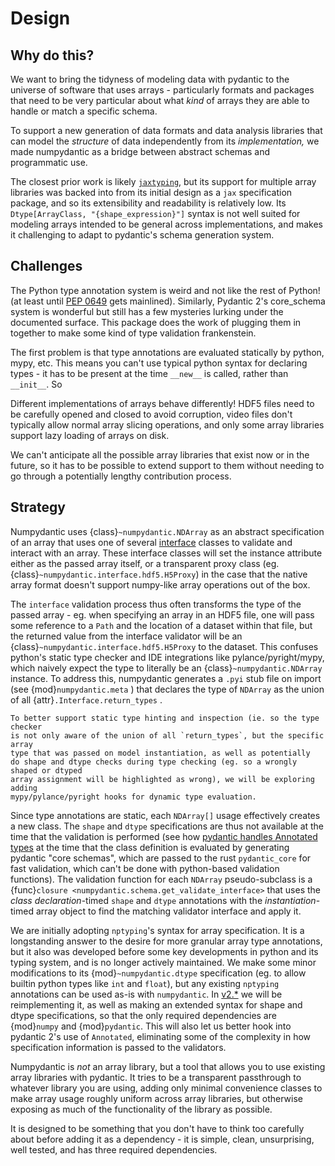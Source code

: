 # Design

## Why do this?

We want to bring the tidyness of modeling data with pydantic to the universe of
software that uses arrays - particularly formats and packages that need to be very 
particular about what *kind* of arrays they are able to handle or match a specific schema.

To support a new generation of data formats and data analysis libraries that can
model the *structure* of data independently from its *implementation,* we made 
numpydantic as a bridge between abstract schemas and programmatic use.

The closest prior work is likely [`jaxtyping`](https://github.com/patrick-kidger/jaxtyping),
but its support for multiple array libraries was backed into from its initial 
design as a `jax` specification package, and so its extensibility and readability is
relatively low. Its `Dtype[ArrayClass, "{shape_expression}"]` syntax is not well 
suited for modeling arrays intended to be general across implementations, and 
makes it challenging to adapt to pydantic's schema generation system.

## Challenges

The Python type annotation system is weird and not like the rest of Python! 
(at least until [PEP 0649](https://peps.python.org/pep-0649/) gets mainlined).
Similarly, Pydantic 2's core_schema system is wonderful but still has a few mysteries
lurking under the documented surface.
This package does the work of plugging them in
together to make some kind of type validation frankenstein.

The first problem is that type annotations are evaluated statically by python, mypy,
etc. This means you can't use typical python syntax for declaring types - it has to
be present at the time `__new__` is called, rather than `__init__`. So  

Different implementations of arrays behave differently! HDF5 files need to be carefully
opened and closed to avoid corruption, video files don't typically allow normal array
slicing operations, and only some array libraries support lazy loading of arrays on disk.

We can't anticipate all the possible array libraries that exist now or in the future,
so it has to be possible to extend support to them without needing to go through
a potentially lengthy contribution process.

## Strategy

Numpydantic uses {class}`~numpydantic.NDArray` as an abstract specification of 
an array that uses one of several [interface](interfaces.md) classes to validate
and interact with an array. These interface classes will set the instance attribute
either as the passed array itself, or a transparent proxy class (eg. 
{class}`~numpydantic.interface.hdf5.H5Proxy`) in the case that the native array format
doesn't support numpy-like array operations out of the box.

The `interface` validation process thus often transforms the type of the passed array -
eg. when specifying an array in an HDF5 file, one will pass some reference to
a `Path` and the location of a dataset within that file, but the returned value from the
interface validator will be an {class}`~numpydantic.interface.hdf5.H5Proxy` 
to the dataset. This confuses python's static type checker and IDE integrations like
pylance/pyright/mypy, which naively expect the type to literally be an
{class}`~numpydantic.NDArray` instance. To address this, numpydantic generates a `.pyi`
stub file on import (see {mod}`numpydantic.meta` ) that declares the type of `NDArray`
as the union of all {attr}`.Interface.return_types` .

```{todo}
To better support static type hinting and inspection (ie. so the type checker
is not only aware of the union of all `return_types`, but the specific array
type that was passed on model instantiation, as well as potentially
do shape and dtype checks during type checking (eg. so a wrongly shaped or dtyped 
array assignment will be highlighted as wrong), we will be exploring adding 
mypy/pylance/pyright hooks for dynamic type evaluation.
```

Since type annotations are static, each `NDArray[]` usage effectively creates a new
class. The `shape` and `dtype` specifications are thus not available at the time
that the validation is performed (see how [pydantic handles Annotated types](https://github.com/pydantic/pydantic/blob/87adc65888ce54ef4314ef874f7ecba52f129f84/pydantic/_internal/_generate_schema.py#L1788)
at the time that the class definition is evaluated by generating pydantic "core schemas", 
which are passed to the rust `pydantic_core` for fast validation, which can't be 
done with python-based validation functions). The validation function for each
`NDArray` pseudo-subclass is a {func}`closure <numpydantic.schema.get_validate_interface>` 
that uses the *class declaration*-timed `shape` and `dtype` annotations with the
*instantiation*-timed array object to find the matching validator interface and apply it.

We are initially adopting `nptyping`'s syntax for array specification. It is a longstanding
answer to the desire for more granular array type annotations, but it also was 
developed before some key developments in python and its typing system, and is 
no longer actively maintained. We make some minor modifications to its 
{mod}`~numpydantic.dtype` specification (eg. to allow builtin python types like `int`
and `float`), but any existing `nptyping` annotations can be used as-is with
`numpydantic`. In [v2.*](todo.md#v2) we will be reimplementing it, as well as 
making an extended syntax for shape and dtype specifications, so that the 
only required dependencies are {mod}`numpy` and {mod}`pydantic`. This will also
let us better hook into pydantic 2's use of `Annotated`, eliminating some
of the complexity in how specification information is passed to the validators.

Numpydantic is *not* an array library, but a tool that allows you to use existing
array libraries with pydantic. It tries to be a transparent passthrough to 
whatever library you are using, adding only minimal convenience classes to
make array usage roughly uniform across array libraries, but otherwise exposing
as much of the functionality of the library as possible.

It is designed to be something that you don't have
to think too carefully about before adding it as a dependency - it is simple, 
clean, unsurprising, well tested, and has three required dependencies.